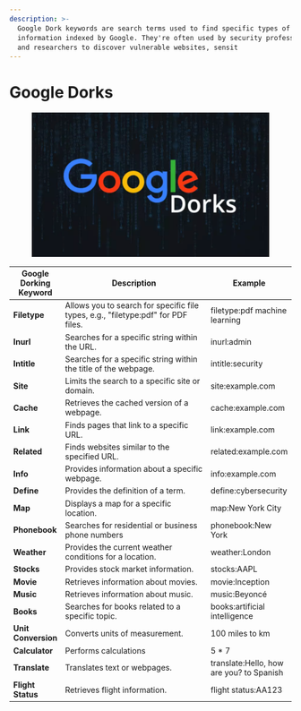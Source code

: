 ```yaml
---
description: >-
  Google Dork keywords are search terms used to find specific types of
  information indexed by Google. They're often used by security professionals
  and researchers to discover vulnerable websites, sensit
---
```


# Google Dorks

<figure><img src="../.gitbook/assets/dorks.png" alt=""><figcaption></figcaption></figure>

<table><thead><tr><th>Google Dorking Keyword</th><th width="258">Description</th><th>Example</th></tr></thead><tbody><tr><td><strong>Filetype</strong></td><td>Allows you to search for specific file types, e.g., "filetype:pdf" for PDF files.</td><td>filetype:pdf machine learning</td></tr><tr><td><strong>Inurl</strong></td><td>Searches for a specific string within the URL.</td><td>inurl:admin</td></tr><tr><td><strong>Intitle</strong></td><td>Searches for a specific string within the title of the webpage.</td><td>intitle:security</td></tr><tr><td><strong>Site</strong></td><td>Limits the search to a specific site or domain.</td><td>site:example.com</td></tr><tr><td><strong>Cache</strong></td><td>Retrieves the cached version of a webpage.</td><td>cache:example.com</td></tr><tr><td><strong>Link</strong></td><td>Finds pages that link to a specific URL.</td><td>link:example.com</td></tr><tr><td><strong>Related</strong></td><td>Finds websites similar to the specified URL.</td><td>related:example.com</td></tr><tr><td><strong>Info</strong></td><td>Provides information about a specific webpage.</td><td>info:example.com</td></tr><tr><td><strong>Define</strong></td><td>Provides the definition of a term.</td><td>define:cybersecurity</td></tr><tr><td><strong>Map</strong></td><td>Displays a map for a specific location.</td><td>map:New York City</td></tr><tr><td><strong>Phonebook</strong></td><td>Searches for residential or business phone numbers</td><td>phonebook:New York</td></tr><tr><td><strong>Weather</strong></td><td>Provides the current weather conditions for a location.</td><td>weather:London</td></tr><tr><td><strong>Stocks</strong></td><td>Provides stock market information.</td><td>stocks:AAPL</td></tr><tr><td><strong>Movie</strong></td><td>Retrieves information about movies.</td><td>movie:Inception</td></tr><tr><td><strong>Music</strong></td><td>Retrieves information about music.</td><td>music:Beyoncé</td></tr><tr><td><strong>Books</strong></td><td>Searches for books related to a specific topic.</td><td>books:artificial intelligence</td></tr><tr><td><strong>Unit Conversion</strong></td><td>Converts units of measurement.</td><td>100 miles to km</td></tr><tr><td><strong>Calculator</strong></td><td>Performs calculations</td><td>5 * 7</td></tr><tr><td><strong>Translate</strong></td><td>Translates text or webpages.</td><td>translate:Hello, how are you? to Spanish</td></tr><tr><td><strong>Flight Status</strong></td><td>Retrieves flight information.</td><td>flight status:AA123</td></tr></tbody></table>
